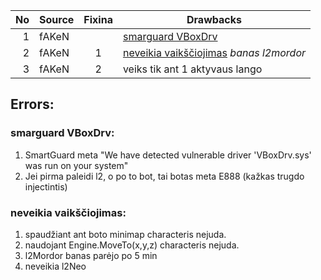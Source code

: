 No | Source | Fixina  | Drawbacks
  -:| :-     | :-:       | -
  1 | fAKeN  |                                         | [smarguard VBoxDrv](#smarguard-VBoxDrv)
  2 | fAKeN  | 1  | [neveikia vaikščiojimas](#neveikiavaikščiojimas) _banas l2mordor_ 
  3 | fAKeN  | 2 | veiks tik ant 1 aktyvaus lango


## Errors:  
### smarguard VBoxDrv:  
1) SmartGuard meta "We have detected vulnerable driver 'VBoxDrv.sys' was run on your system"
2) Jei pirma paleidi l2, o po to bot, tai botas meta E888 (kažkas trugdo injectintis)
### neveikia vaikščiojimas: 
1) spaudžiant ant boto minimap characteris nejuda.
2) naudojant Engine.MoveTo(x,y,z) characteris nejuda.
3) l2Mordor banas parėjo po 5 min
4) neveikia l2Neo
